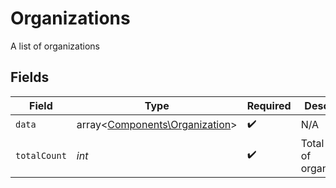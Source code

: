 # Organizations

A list of organizations


## Fields

| Field                                                                     | Type                                                                      | Required                                                                  | Description                                                               |
| ------------------------------------------------------------------------- | ------------------------------------------------------------------------- | ------------------------------------------------------------------------- | ------------------------------------------------------------------------- |
| `data`                                                                    | array<[Components\Organization](../../Models/Components/Organization.md)> | :heavy_check_mark:                                                        | N/A                                                                       |
| `totalCount`                                                              | *int*                                                                     | :heavy_check_mark:                                                        | Total number of organizations<br/>                                        |